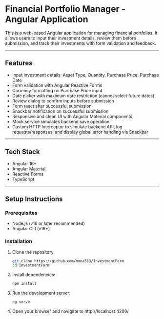 # Financial Portfolio Manager - Angular Application

This is a web-based Angular application for managing financial portfolios. It allows users to input their investment details, review them before submission, and track their investments with form validation and feedback.

---

## Features

- Input investment details: Asset Type, Quantity, Purchase Price, Purchase Date
- Form validation with Angular Reactive Forms
- Currency formatting on Purchase Price input
- Date picker with maximum date restriction (cannot select future dates)
- Review dialog to confirm inputs before submission
- Form reset after successful submission
- Snackbar notification on successful submission
- Responsive and clean UI with Angular Material components
- Mock service simulates backend save operation
- Custom HTTP Interceptor to simulate backend API, log requests/responses, and display global error handling via Snackbar

---

## Tech Stack

- Angular 16+
- Angular Material
- Reactive Forms
- TypeScript

---

## Setup Instructions

### Prerequisites

- Node.js (v16 or later recommended)
- Angular CLI (v16+)

### Installation

1. Clone the repository:

   ```bash
   git clone https://github.com/mona513/InvestmentForm
   cd InvestmentForm

   ```

2. Install dependencies:

   ```bash
   npm install

   ```

3. Run the development server:

   ```bash
   ng serve

   ```

4. Open your browser and navigate to http://localhost:4200/
